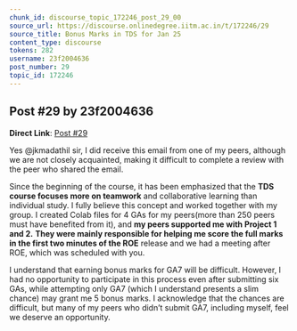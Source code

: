 ```yaml
---
chunk_id: discourse_topic_172246_post_29_00
source_url: https://discourse.onlinedegree.iitm.ac.in/t/172246/29
source_title: Bonus Marks in TDS for Jan 25
content_type: discourse
tokens: 282
username: 23f2004636
post_number: 29
topic_id: 172246
---
```


## Post #29 by 23f2004636

**Direct Link**: [Post #29](https://discourse.onlinedegree.iitm.ac.in/t/172246/29)

Yes @jkmadathil sir, I did receive this email from one of my peers, although we are not closely acquainted, making it difficult to complete a review with the peer who shared the email.

Since the beginning of the course, it has been emphasized that the **TDS course focuses more on teamwork** and collaborative learning than individual study. I fully believe this concept and worked together with my group. I created Colab files for 4 GAs for my peers(more than 250 peers must have benefited from it), and **my peers supported me with Project 1 and 2.** **They were mainly responsible for helping me score the full marks in the first two minutes of the ROE** release and we had a meeting after ROE, which was scheduled with you.

I understand that earning bonus marks for GA7 will be difficult. However, I had no opportunity to participate in this process even after submitting six GAs, while attempting only GA7 (which I understand presents a slim chance) may grant me 5 bonus marks. I acknowledge that the chances are difficult, but many of my peers who didn’t submit GA7, including myself, feel we deserve an opportunity.
